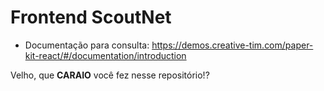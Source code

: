 # Frontend ScoutNet
- Documentação para consulta: https://demos.creative-tim.com/paper-kit-react/#/documentation/introduction
<p> Velho, que <b>CARAIO</b> você fez nesse repositório!?
